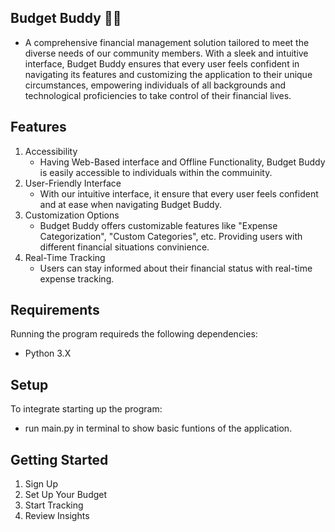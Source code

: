 ## Budget Buddy 💸💁
- A comprehensive financial management solution tailored to meet the diverse needs of our community members.  With a sleek and intuitive interface, Budget Buddy ensures that every user feels confident in navigating its features and customizing the application to their unique circumstances, empowering individuals of all backgrounds and technological proficiencies to take control of their financial lives.

## Features
1. Accessibility
   - Having Web-Based interface and Offline Functionality, Budget Buddy is easily accessible to individuals within the commuinity.
2. User-Friendly Interface
   - With our intuitive interface, it ensure that every user feels confident and at ease when navigating Budget Buddy.
3. Customization Options
   - Budget Buddy offers customizable features like "Expense Categorization", "Custom Categories", etc. Providing users with different financial situations convinience.
4. Real-Time Tracking
   - Users can stay informed about their financial status with real-time expense tracking.

## Requirements
Running the program requireds the following dependencies:
- Python 3.X

## Setup
To integrate starting up the program:
- run main.py in terminal to show basic funtions of the application.

## Getting Started
1. Sign Up
2. Set Up Your Budget
3. Start Tracking
4. Review Insights
